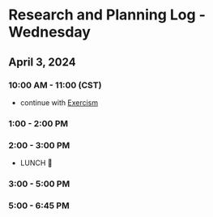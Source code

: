 # Research and Planning Log - Wednesday

## April 3, 2024

### 10:00 AM - 11:00 (CST)

- continue with [Exercism](https://exercism.org/tracks/javascript/exercises/poetry-club-door-policy)


### 1:00 - 2:00 PM


### 2:00 - 3:00 PM

- LUNCH 🍔

### 3:00 - 5:00 PM


### 5:00 - 6:45 PM
